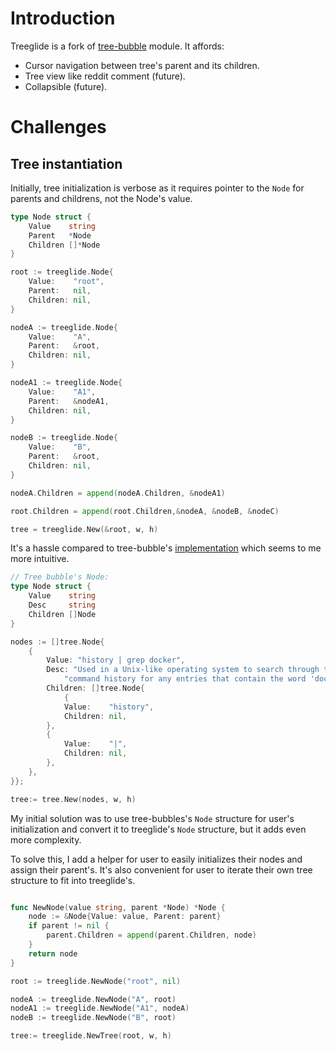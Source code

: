 # Introduction

Treeglide is a fork of [tree-bubble](https://github.com/savannahostrowski/tree-bubble) module. It affords:
- Cursor navigation between tree's parent and its children.
- Tree view like reddit comment (future).
- Collapsible (future).

# Challenges

## Tree instantiation

Initially, tree initialization is verbose as it requires pointer to the `Node` for parents and childrens, not the Node's value.

```go
type Node struct {
	Value    string
	Parent   *Node
	Children []*Node
}

root := treeglide.Node{
    Value:    "root",
    Parent:   nil,
    Children: nil,
}

nodeA := treeglide.Node{
    Value:    "A",
    Parent:   &root,
    Children: nil,
}

nodeA1 := treeglide.Node{
    Value:    "A1",
    Parent:   &nodeA1,
    Children: nil,
}

nodeB := treeglide.Node{
    Value:    "B",
    Parent:   &root,
    Children: nil,
}

nodeA.Children = append(nodeA.Children, &nodeA1)

root.Children = append(root.Children,&nodeA, &nodeB, &nodeC)

tree = treeglide.New(&root, w, h)
```

 It's a hassle compared to tree-bubble's [implementation](https://github.com/savannahostrowski/tree-bubble/blob/main/example/main.go) which seems to me more intuitive.
```go
// Tree bubble's Node:
type Node struct {
	Value    string
	Desc     string
	Children []Node
}

nodes := []tree.Node{
    {
        Value: "history | grep docker",
        Desc: "Used in a Unix-like operating system to search through the " +
            "command history for any entries that contain the word 'docker.'",
        Children: []tree.Node{
            {
            Value:    "history",
            Children: nil,
        }, 
        {
            Value:    "|",
            Children: nil,
        },
    },
}};

tree:= tree.New(nodes, w, h)
```

My initial solution was to use tree-bubbles's `Node` structure for user's initialization and convert it to treeglide's `Node` structure, but it adds even more complexity.

To solve this, I add a helper for user to easily initializes their nodes and assign their parent's. It's also convenient for user to iterate their own tree structure to fit into treeglide's.
```go

func NewNode(value string, parent *Node) *Node {
	node := &Node{Value: value, Parent: parent}
	if parent != nil {
		parent.Children = append(parent.Children, node)
	}
	return node
}

root := treeglide.NewNode("root", nil)

nodeA := treeglide.NewNode("A", root)
nodeA1 := treeglide.NewNode("A1", nodeA)
nodeB := treeglide.NewNode("B", root)

tree:= treeglide.NewTree(root, w, h)

```



